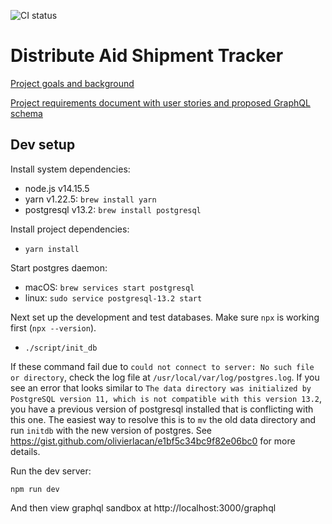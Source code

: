 ![CI status](https://github.com/distributeaid/shipment-tracker/actions/workflows/ci.yml/badge.svg)

# Distribute Aid Shipment Tracker

[Project goals and background](https://www.notion.so/distributeaid/1-Online-Offer-Submission-form-4f40e406e5124d23a4d35280585ec88d)

[Project requirements document with user stories and proposed GraphQL schema](https://www.notion.so/distributeaid/Technical-requirements-c2fd190e0a8d4f708119c6944fa654dd)

## Dev setup

Install system dependencies:

- node.js v14.15.5
- yarn v1.22.5: `brew install yarn`
- postgresql v13.2: `brew install postgresql`

Install project dependencies:

- `yarn install`

Start postgres daemon:

- macOS: `brew services start postgresql`
- linux: `sudo service postgresql-13.2 start`

Next set up the development and test databases. Make sure `npx` is working first (`npx --version`).

- `./script/init_db`

If these command fail due to `could not connect to server: No such file or directory`, check the log file at `/usr/local/var/log/postgres.log`. If you see an error that looks similar to `The data directory was initialized by PostgreSQL version 11, which is not compatible with this version 13.2`, you have a previous version of postgresql installed that is conflicting with this one. The easiest way to resolve this is to `mv` the old data directory and run `initdb` with the new version of postgres. See https://gist.github.com/olivierlacan/e1bf5c34bc9f82e06bc0 for more details.

Run the dev server:

`npm run dev`

And then view graphql sandbox at http://localhost:3000/graphql
